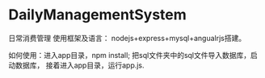 # DailyManagementSystem
日常消费管理
使用框架及语言：
nodejs+express+mysql+angualrjs搭建。


如何使用：进入app目录，npm install;
把sql文件夹中的sql文件导入数据库，启动数据库，
接着进入app目录，运行app.js.
